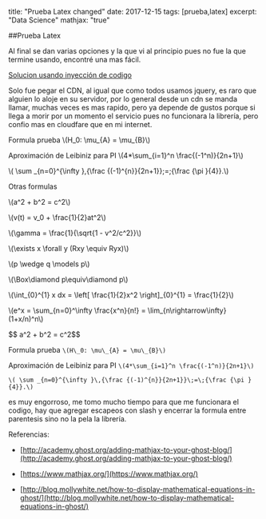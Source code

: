 title: "Prueba Latex changed"
date: 2017-12-15
tags: [prueba,latex]
excerpt: "Data Science"
mathjax: "true"

##Prueba Latex 

Al final se dan varias opciones y la que vi al principio pues no fue la que termine usando, encontré una mas fácil.

[Solucion usando inyección de codigo](http://academy.ghost.org/adding-mathjax-to-your-ghost-blog/)

Solo fue pegar el CDN, al igual que como todos usamos jquery, es raro que alguien lo aloje en su servidor, por lo general desde un cdn se manda llamar, muchas veces es mas rapido, pero ya depende de gustos porque si llega a morir por un momento el servicio pues no funcionara la librería, pero confio mas en cloudfare que en mi internet.



Formula prueba
\\(H\_0: \mu\_{A} = \mu\_{B}\\)

Aproximación de Leibiniz para PI
\\(4*\sum_{i=1}^n \frac{(-1^n)}{2n+1}\\)

\\( \sum _{n=0}^{\infty }\,{\frac {(-1)^{n}}{2n+1}}\;=\;{\frac {\pi }{4}}.\\)

Otras formulas
<p><span class="math inline">\(a^2 + b^2 = c^2\)</span></p>
<p><span class="math inline">\(v(t) = v_0 + \frac{1}{2}at^2\)</span></p>
<p><span class="math inline">\(\gamma = \frac{1}{\sqrt{1 - v^2/c^2}}\)</span></p>
<p><span class="math inline">\(\exists x \forall y (Rxy \equiv Ryx)\)</span></p>
<p><span class="math inline">\(p \wedge q \models p\)</span></p>
<p><span class="math inline">\(\Box\diamond p\equiv\diamond p\)</span></p>
<p><span class="math inline">\(\int_{0}^{1} x dx = \left[ \frac{1}{2}x^2 \right]_{0}^{1} = \frac{1}{2}\)</span></p>
<p><span class="math inline">\(e^x = \sum_{n=0}^\infty \frac{x^n}{n!} = \lim_{n\rightarrow\infty} (1+x/n)^n\)</span></p>
$$ a^2 + b^2 = c^2$$


Formula prueba
`\(H\_0: \mu\_{A} = \mu\_{B}\)`

Aproximación de Leibiniz para PI
`\(4*\sum_{i=1}^n \frac{(-1^n)}{2n+1}\)`

`\( \sum _{n=0}^{\infty }\,{\frac {(-1)^{n}}{2n+1}}\;=\;{\frac {\pi }{4}}.\)`

es muy engorroso, me tomo mucho tiempo para que me funcionara el codigo, hay que agregar escapeos con slash y encerrar la formula entre parentesis sino no la pela la librería.

Referencias:

 - [http://academy.ghost.org/adding-mathjax-to-your-ghost-blog/](http://academy.ghost.org/adding-mathjax-to-your-ghost-blog/)

 - [https://www.mathjax.org/](https://www.mathjax.org/)

 - [http://blog.mollywhite.net/how-to-display-mathematical-equations-in-ghost/](http://blog.mollywhite.net/how-to-display-mathematical-equations-in-ghost/)
